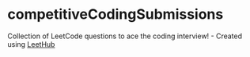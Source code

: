 # competitiveCodingSubmissions
Collection of LeetCode questions to ace the coding interview! - Created using [LeetHub](https://github.com/QasimWani/LeetHub)
